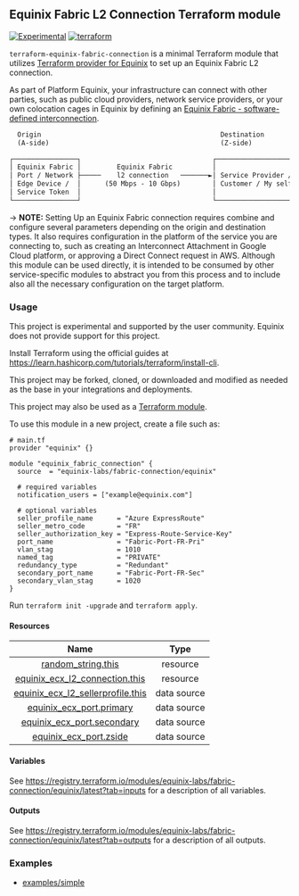 ## Equinix Fabric L2 Connection Terraform module

[![Experimental](https://img.shields.io/badge/Stability-Experimental-red.svg)](https://github.com/equinix-labs/standards#about-uniform-standards)
[![terraform](https://github.com/equinix-labs/terraform-equinix-template/actions/workflows/integration.yaml/badge.svg)](https://github.com/equinix-labs/terraform-equinix-template/actions/workflows/integration.yaml)

`terraform-equinix-fabric-connection` is a minimal Terraform module that utilizes [Terraform provider for Equinix](https://registry.terraform.io/providers/equinix/equinix/latest) to set up an Equinix Fabric L2 connection.

As part of Platform Equinix, your infrastructure can connect with other parties, such as public cloud providers, network service providers, or your own colocation cages in Equinix by defining an [Equinix Fabric - software-defined interconnection](https://docs.equinix.com/en-us/Content/Interconnection/Fabric/Fabric-landing-main.htm).

```html
  Origin                                             Destination
  (A-side)                                           (Z-side)

┌────────────────┐                                 ┌────────────────────┐
│ Equinix Fabric │         Equinix Fabric          │                    │
│ Port / Network ├─────    l2 connection   ───────►│ Service Provider / │
│ Edge Device /  │      (50 Mbps - 10 Gbps)        │ Customer / My self │
│ Service Token  │                                 │                    │
└────────────────┘                                 └────────────────────┘
```

-> **NOTE:**
Setting Up an Equinix Fabric connection requires combine and configure several parameters depending on the origin and destination types. It also requires configuration in the platform of the service you are connecting to, such as creating an Interconnect Attachment in Google Cloud platform, or approving a Direct Connect request in AWS. Although this module can be used directly, it is intended to be consumed by other service-specific modules to abstract you from this process and to include also all the necessary configuration on the target platform.

### Usage

This project is experimental and supported by the user community. Equinix does not provide support for this project.

Install Terraform using the official guides at <https://learn.hashicorp.com/tutorials/terraform/install-cli>.

This project may be forked, cloned, or downloaded and modified as needed as the base in your integrations and deployments.

This project may also be used as a [Terraform module](https://learn.hashicorp.com/collections/terraform/modules).

To use this module in a new project, create a file such as:

```hcl
# main.tf
provider "equinix" {}

module "equinix_fabric_connection" {
  source  = "equinix-labs/fabric-connection/equinix"

  # required variables
  notification_users = ["example@equinix.com"]

  # optional variables
  seller_profile_name      = "Azure ExpressRoute"
  seller_metro_code        = "FR"
  seller_authorization_key = "Express-Route-Service-Key"
  port_name                = "Fabric-Port-FR-Pri"
  vlan_stag                = 1010
  named_tag                = "PRIVATE"
  redundancy_type          = "Redundant"
  secondary_port_name      = "Fabric-Port-FR-Sec"
  secondary_vlan_stag      = 1020
}
```

Run `terraform init -upgrade` and `terraform apply`.

#### Resources

| Name | Type |
| :-----: | :------: |
| [random_string.this](https://registry.terraform.io/providers/hashicorp/random/latest/docs/resources/string) | resource |
| [equinix_ecx_l2_connection.this](https://registry.terraform.io/providers/equinix/equinix/latest/docs/resources/equinix_ecx_l2_connection) | resource |
| [equinix_ecx_l2_sellerprofile.this](https://registry.terraform.io/providers/equinix/equinix/latest/docs/data-sources/equinix_ecx_l2_sellerprofile) | data source |
| [equinix_ecx_port.primary](https://registry.terraform.io/providers/equinix/equinix/latest/docs/data-sources/equinix_ecx_port) | data source |
| [equinix_ecx_port.secondary](https://registry.terraform.io/providers/equinix/equinix/latest/docs/data-sources/equinix_ecx_port) | data source |
| [equinix_ecx_port.zside](https://registry.terraform.io/providers/equinix/equinix/latest/docs/data-sources/equinix_ecx_port) | data source |

#### Variables

See <https://registry.terraform.io/modules/equinix-labs/fabric-connection/equinix/latest?tab=inputs> for a description of all variables.

#### Outputs

See <https://registry.terraform.io/modules/equinix-labs/fabric-connection/equinix/latest?tab=outputs> for a description of all outputs.

### Examples

- [examples/simple](examples/simple/)
